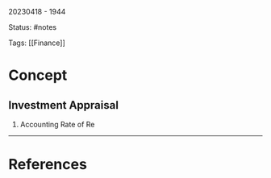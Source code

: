 20230418 - 1944

Status: #notes

Tags: [[Finance]]

# Concept

## Investment Appraisal

1. Accounting Rate of Re





---
# References
